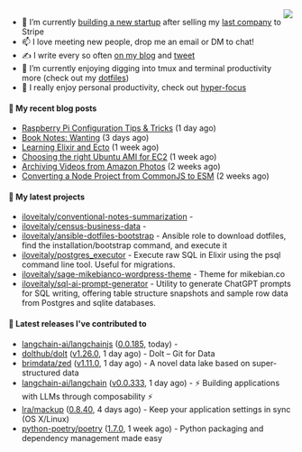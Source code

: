 <img align="right" src="https://github-readme-stats.vercel.app/api?username=iloveitaly&show_icons=true&text_color=718096&hide_title=true"/>

- 🔭 I’m currently [building a new startup](https://mikebian.co/bye-stripe-on-to-the-next-adventure/) after selling my [last company](https://suitesync.io) to Stripe
- 📫 I love meeting new people, drop me an email or DM to chat!
- ✍️ I write every so often [on my blog](http://mikebian.co/) and [tweet](https://twitter.com/mike_bianco)
- 🌱 I’m currently enjoying digging into tmux and terminal productivity more (check out my [dotfiles](https://github.com/iloveitaly/dotfiles))
- 💬 I really enjoy personal productivity, check out [hyper-focus](https://github.com/iloveitaly/hyper-focus)

#### 📜 My recent blog posts


- [Raspberry Pi Configuration Tips &amp; Tricks](https://mikebian.co/raspberry-pi-configuration-tips-tricks/) (1 day ago)
- [Book Notes: Wanting](https://mikebian.co/book-notes-wanting/) (3 days ago)
- [Learning Elixir and Ecto](https://mikebian.co/learning-elixir-and-ecto/) (1 week ago)
- [Choosing the right Ubuntu AMI for EC2](https://mikebian.co/choosing-the-right-ubuntu-ami-for-ec2/) (1 week ago)
- [Archiving Videos from Amazon Photos](https://mikebian.co/archiving-videos-from-amazon-photos/) (2 weeks ago)
- [Converting a Node Project from CommonJS to ESM](https://mikebian.co/converting-a-node-project-from-commonjs-to-esm/) (2 weeks ago)

#### 🌱 My latest projects


- [iloveitaly/conventional-notes-summarization](https://github.com/iloveitaly/conventional-notes-summarization) - 
- [iloveitaly/census-business-data](https://github.com/iloveitaly/census-business-data) - 
- [iloveitaly/ansible-dotfiles-bootstrap](https://github.com/iloveitaly/ansible-dotfiles-bootstrap) - Ansible role to download dotfiles, find the installation/bootstrap command, and execute it
- [iloveitaly/postgres_executor](https://github.com/iloveitaly/postgres_executor) - Execute raw SQL in Elixir using the psql command line tool. Useful for migrations.
- [iloveitaly/sage-mikebianco-wordpress-theme](https://github.com/iloveitaly/sage-mikebianco-wordpress-theme) - Theme for mikebian.co
- [iloveitaly/sql-ai-prompt-generator](https://github.com/iloveitaly/sql-ai-prompt-generator) - Utility to generate ChatGPT prompts for SQL writing, offering table structure snapshots and sample row data from Postgres and sqlite databases.

#### 🔭 Latest releases I've contributed to


- [langchain-ai/langchainjs](https://github.com/langchain-ai/langchainjs) ([0.0.185](https://github.com/langchain-ai/langchainjs/releases/tag/0.0.185), today) - 
- [dolthub/dolt](https://github.com/dolthub/dolt) ([v1.26.0](https://github.com/dolthub/dolt/releases/tag/v1.26.0), 1 day ago) - Dolt – Git for Data
- [brimdata/zed](https://github.com/brimdata/zed) ([v1.11.0](https://github.com/brimdata/zed/releases/tag/v1.11.0), 1 day ago) - A novel data lake based on super-structured data
- [langchain-ai/langchain](https://github.com/langchain-ai/langchain) ([v0.0.333](https://github.com/langchain-ai/langchain/releases/tag/v0.0.333), 1 day ago) - ⚡ Building applications with LLMs through composability ⚡
- [lra/mackup](https://github.com/lra/mackup) ([0.8.40](https://github.com/lra/mackup/releases/tag/0.8.40), 4 days ago) - Keep your application settings in sync (OS X/Linux)
- [python-poetry/poetry](https://github.com/python-poetry/poetry) ([1.7.0](https://github.com/python-poetry/poetry/releases/tag/1.7.0), 1 week ago) - Python packaging and dependency management made easy
